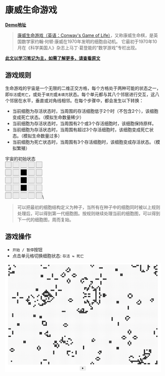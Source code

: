 # 康威生命游戏

[**Demo地址**](https://wasm.lencx.tech/#/rsw/game-of-life)

> [康威生命游戏（英语：Conway's Game of Life）](https://zh.wikipedia.org/wiki/康威生命游戏)，又称康威生命棋，是英国数学家约翰·何顿·康威在1970年发明的细胞自动机。
> 它最初于1970年10月在《科学美国人》杂志上马丁·葛登能的“数学游戏”专栏出现。

[**此文以学习笔记为主，如需了解更多，请查看原文**](https://rustwasm.github.io/docs/book/game-of-life/hello-world.html)

## 游戏规则

生命游戏的宇宙是一个无限的二维正交方格，每个方格处于两种可能的状态之一，即`存活`或`死亡`，或处于`填充`或`未填充`状态。每个单元都与其八个邻居进行交互，这八个邻居在水平，垂直或对角线相邻。在每个步骤中，都会发生以下转换：

* 当前细胞为存活状态时，当周围的存活细胞低于2个时（不包含2个），该细胞变成死亡状态。（模拟生命数量稀少）
* 当前细胞为存活状态时，当周围有2个或3个存活细胞时，该细胞保持原样。
* 当前细胞为存活状态时，当周围有超过3个存活细胞时，该细胞变成死亡状态。（模拟生命数量过多）
* 当前细胞为死亡状态时，当周围有3个存活细胞时，该细胞变成存活状态。（模拟繁殖）

宇宙的初始状态\
<img src="./img/game_of_life-initial-universe.png" alt="initial universe" width="120" />\

> 可以把最初的细胞结构定义为种子，当所有在种子中的细胞同时被以上规则处理后，可以得到第一代细胞图。按规则继续处理当前的细胞图，可以得到下一代的细胞图，周而复始。

## 游戏操作

* `开始 / 暂停`按钮
* 点击单元格切换细胞状态: `存活 ⇋ 死亡`

![canvas](./img/game_of_life-canvas.png)
